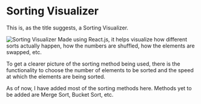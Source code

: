 # Sorting Visualizer

This is, as the title suggests, a Sorting Visualizer.

![Sorting Visualizer](srt_vis.gif)
Made using React.js, it helps visualize how different sorts actually happen, how the numbers are shuffled, how the elements are swapped, etc.

To get a clearer picture of the sorting method being used, there is the functionality to choose the number of elements to be sorted and the speed at which the elements are being sorted.

As of now, I have added most of the sorting methods here. Methods yet to be added are Merge Sort, Bucket Sort, etc.
